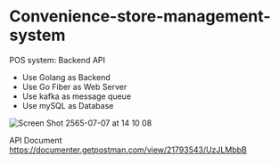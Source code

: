 # Convenience-store-management-system

POS system: Backend API

-  Use Golang as Backend  
-  Use Go Fiber as Web Server
-  Use kafka as message queue
-  Use mySQL as Database  

![Screen Shot 2565-07-07 at 14 10 08](https://user-images.githubusercontent.com/85827477/177713680-20be812d-3bb5-4489-81ca-c71864f3b451.png)


API Document 
https://documenter.getpostman.com/view/21793543/UzJLMbbB
